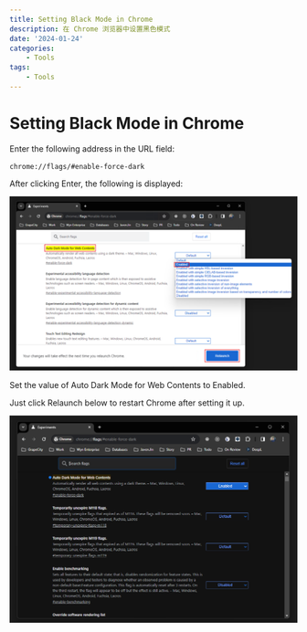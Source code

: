 ```yaml
---
title: Setting Black Mode in Chrome
description: 在 Chrome 浏览器中设置黑色模式
date: '2024-01-24'
categories:
    - Tools
tags:
    - Tools
---
```


# Setting Black Mode in Chrome

Enter the following address in the URL field:

```
chrome://flags/#enable-force-dark
```

After clicking Enter, the following is displayed:

![](https://raw.githubusercontent.com/JavenJin/blog-image/master/content/post/Tools/Setting%20Black%20Mode%20in%20Chrome/setting-blank-mode-in-chrome-1.png)

Set the value of Auto Dark Mode for Web Contents to Enabled.

Just click Relaunch below to restart Chrome after setting it up.

![](https://raw.githubusercontent.com/JavenJin/blog-image/master/content/post/Tools/Setting%20Black%20Mode%20in%20Chrome/setting-blank-mode-in-chrome-2.png)